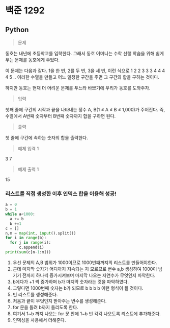 # 백준 1292
## Python

>문제

동호는 내년에 초등학교를 입학한다. 그래서 동호 어머니는 수학 선행 학습을 위해 쉽게 푸는 문제를 동호에게 주었다.

이 문제는 다음과 같다. 1을 한 번, 2를 두 번, 3을 세 번, 이런 식으로 1 2 2 3 3 3 4 4 4 4 5 .. 이러한 수열을 만들고 어느 일정한 구간을 주면 그 구간의 합을 구하는 것이다.

하지만 동호는 현재 더 어려운 문제를 푸느라 바쁘기에 우리가 동호를 도와주자.

>입력

첫째 줄에 구간의 시작과 끝을 나타내는 정수 A, B(1 ≤ A ≤ B ≤ 1,000)가 주어진다. 즉, 수열에서 A번째 숫자부터 B번째 숫자까지 합을 구하면 된다.

>출력

첫 줄에 구간에 속하는 숫자의 합을 출력한다.

>예제 입력 1 

3 7

>예제 출력 1 

15

### 리스트를 직접 생성한 이후 인덱스 합을 이용해 성공!
```python
a = 0
b = 1
while a<1000:
  a += b
  b +=1
c = []
n,m = map(int, input().split())
for i in range(b):
  for j in range(i):
      c.append(i)
print(sum(c[n-1:m]))
```
1. 우선 문제의 A,B 범위가 1000이므로 1000번째까지의 리스트를 만들어야한다.
2. 근데 마지막 숫자가 어디까지 지속되는 지 모르므로 변수 a,b 생성하여 1000이 넘기기 전까지 하나씩 증가시켜보며 마지막 나오는 자연수가 무엇인지 파악한다.
3. b에다가 +1 씩 증가하며 b가 마지막 숫자라는 것을 파악하였다.
4. 그렇다면 1000번째 숫자는 b가 되므로 b b b b 이런 형식이 될 것이다.
5. 빈 리스트를 생성해준다.
6. 처음과 끝이 무엇인지 받아주는 변수를 생성해준다.
7. for 문을 돌려 b까지 돌리도록 한다.
8. 여기서 1~b 까지 나오는 for 문 안에 1~b 번 각각 나오도록 리스트에 추가해준다.
9. 인덱싱을 사용해서 더해준다.
